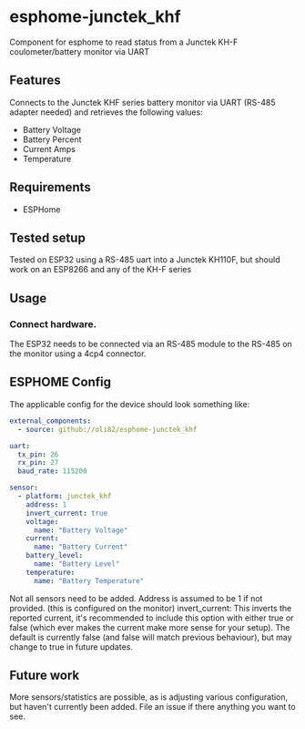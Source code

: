 # esphome-junctek_khf
Component for esphome to read status from a Junctek KH-F coulometer/battery monitor via UART

## Features
Connects to the Junctek KHF series battery monitor via UART (RS-485 adapter needed) and retrieves the following values:
* Battery Voltage
* Battery Percent
* Current Amps
* Temperature

## Requirements
* ESPHome

## Tested setup
Tested on ESP32 using a RS-485 uart into a Junctek KH110F, but should work on an ESP8266 and any of the KH-F series

## Usage
### Connect hardware.
The ESP32 needs to be connected via an RS-485 module to the RS-485 on the monitor using a 4cp4 connector.

## ESPHOME Config
The applicable config for the device should look something like:

```yaml
external_components:
  - source: github://oli82/esphome-junctek_khf

uart:
  tx_pin: 26
  rx_pin: 27
  baud_rate: 115200

sensor:
  - platform: junctek_khf
    address: 1
    invert_current: true
    voltage:
      name: "Battery Voltage"
    current:
      name: "Battery Current"
    battery_level:
      name: "Battery Level"
    temperature:
      name: "Battery Temperature"
```

Not all sensors need to be added.
Address is assumed to be 1 if not provided. (this is configured on the monitor)
invert_current: This inverts the reported current, it's recommended to include this option with either true or false (which ever makes the current make more sense for your setup). The default is currently false (and false will match previous behaviour), but may change to true in future updates.
## Future work
More sensors/statistics are possible, as is adjusting various configuration, but haven't currently been added. File an issue if there anything you want to see.
